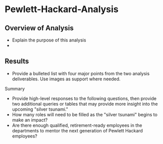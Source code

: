 # Pewlett-Hackard-Analysis

## Overview of Analysis
- Explain the purpose of this analysis
- 
## Results
- Provide a bulleted list with four major points from the two analysis deliverables. Use images as support where needed.









Summary
- Provide high-level responses to the following questions, then provide two additional queries or tables that may provide more insight into the upcoming "silver tsunami."
- How many roles will need to be filled as the "silver tsunami" begins to make an impact?
- Are there enough qualified, retirement-ready employees in the departments to mentor the next generation of Pewlett Hackard employees?
